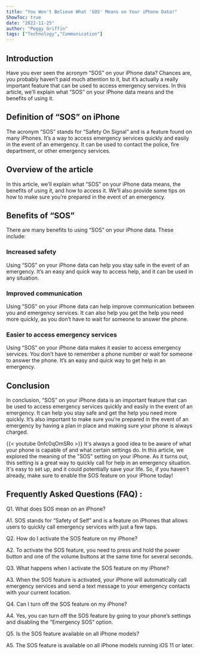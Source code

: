 ```yaml
---
title: "You Won't Believe What 'SOS' Means on Your iPhone Data!"
ShowToc: true 
date: "2022-11-25"
author: "Peggy Griffin" 
tags: ["Technology","Communication"]
---
```

## Introduction

Have you ever seen the acronym “SOS” on your iPhone data? Chances are, you probably haven’t paid much attention to it, but it’s actually a really important feature that can be used to access emergency services. In this article, we’ll explain what “SOS” on your iPhone data means and the benefits of using it. 

## Definition of “SOS” on iPhone

The acronym “SOS” stands for “Safety On Signal” and is a feature found on many iPhones. It’s a way to access emergency services quickly and easily in the event of an emergency. It can be used to contact the police, fire department, or other emergency services. 

## Overview of the article

In this article, we’ll explain what “SOS” on your iPhone data means, the benefits of using it, and how to access it. We’ll also provide some tips on how to make sure you’re prepared in the event of an emergency. 

## Benefits of “SOS”

There are many benefits to using “SOS” on your iPhone data. These include:

### Increased safety

Using “SOS” on your iPhone data can help you stay safe in the event of an emergency. It’s an easy and quick way to access help, and it can be used in any situation. 

### Improved communication

Using “SOS” on your iPhone data can help improve communication between you and emergency services. It can also help you get the help you need more quickly, as you don’t have to wait for someone to answer the phone. 

### Easier to access emergency services

Using “SOS” on your iPhone data makes it easier to access emergency services. You don’t have to remember a phone number or wait for someone to answer the phone. It’s an easy and quick way to get help in an emergency. 

## Conclusion

In conclusion, “SOS” on your iPhone data is an important feature that can be used to access emergency services quickly and easily in the event of an emergency. It can help you stay safe and get the help you need more quickly. It’s also important to make sure you’re prepared in the event of an emergency by having a plan in place and making sure your phone is always charged.

{{< youtube 0nfc0qOmSRo >}} 
It's always a good idea to be aware of what your phone is capable of and what certain settings do. In this article, we explored the meaning of the "SOS" setting on your iPhone. As it turns out, this setting is a great way to quickly call for help in an emergency situation. It's easy to set up, and it could potentially save your life. So, if you haven't already, make sure to enable the SOS feature on your iPhone today!

## Frequently Asked Questions (FAQ) :
Q1. What does SOS mean on an iPhone?

A1. SOS stands for “Safety of Self” and is a feature on iPhones that allows users to quickly call emergency services with just a few taps.

Q2. How do I activate the SOS feature on my iPhone?

A2. To activate the SOS feature, you need to press and hold the power button and one of the volume buttons at the same time for several seconds.

Q3. What happens when I activate the SOS feature on my iPhone?

A3. When the SOS feature is activated, your iPhone will automatically call emergency services and send a text message to your emergency contacts with your current location.

Q4. Can I turn off the SOS feature on my iPhone?

A4. Yes, you can turn off the SOS feature by going to your phone’s settings and disabling the “Emergency SOS” option.

Q5. Is the SOS feature available on all iPhone models?

A5. The SOS feature is available on all iPhone models running iOS 11 or later.


